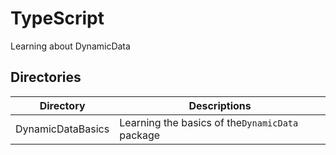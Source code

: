 # TypeScript

Learning about DynamicData

## Directories

| Directory | Descriptions |
| --- | --- |
| DynamicDataBasics | Learning the basics of the`DynamicData` package| 

